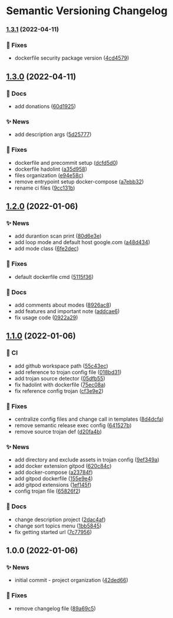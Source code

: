 # Semantic Versioning Changelog

### [1.3.1](https://github.com/lpmatos/dummy-port-scanner/compare/1.3.0...1.3.1) (2022-04-11)


### :bug: Fixes

* dockerfile security package version ([4cd4579](https://github.com/lpmatos/dummy-port-scanner/commit/4cd457920a08ffdeea7869b8ea89c0625760223f))

## [1.3.0](https://github.com/lpmatos/dummy-port-scanner/compare/1.2.0...1.3.0) (2022-04-11)


### :memo: Docs

* add donations ([60d1925](https://github.com/lpmatos/dummy-port-scanner/commit/60d192572707981c353e1f6aba6058c3dd2edaac))


### :sparkles: News

* add description args ([5d25777](https://github.com/lpmatos/dummy-port-scanner/commit/5d257772a5925562cb041647809e8442b4ca9f48))


### :bug: Fixes

* dockerfile and precommit setup ([dcfd5d0](https://github.com/lpmatos/dummy-port-scanner/commit/dcfd5d09e318a7833de86d2f76b805a2778a34f6))
* dockerfile hadolint ([a35d958](https://github.com/lpmatos/dummy-port-scanner/commit/a35d9588931762f383d6cda04138776980e0b6f7))
* files organization ([e94e58c](https://github.com/lpmatos/dummy-port-scanner/commit/e94e58c9e64581001a72a4909e1e4eb6d7a52042))
* remove entrypoint setup docker-compose ([a7ebb32](https://github.com/lpmatos/dummy-port-scanner/commit/a7ebb32d85a23ea621566f56eeb87babd00e5aa6))
* rename ci files ([9cc131b](https://github.com/lpmatos/dummy-port-scanner/commit/9cc131bdfd8c7071215093ae00d26250a13f6961))

## [1.2.0](https://github.com/lpmatos/dummy-port-scanner/compare/1.1.0...1.2.0) (2022-01-06)


### :sparkles: News

* add durantion scan print ([80d6e3e](https://github.com/lpmatos/dummy-port-scanner/commit/80d6e3e5b1b313abcf5b1c009678a0df8ea2c3aa))
* add loop mode and default host google.com ([a48d434](https://github.com/lpmatos/dummy-port-scanner/commit/a48d434ebb991afe80319d3d7741f219f0046f20))
* add mode class ([6fe2dec](https://github.com/lpmatos/dummy-port-scanner/commit/6fe2dec390f700e43226cad3e3e3a26a4dc4bf7a))


### :bug: Fixes

* default dockerfile cmd ([5115f36](https://github.com/lpmatos/dummy-port-scanner/commit/5115f366916d5a492e7782c01eaa4712e25baada))


### :memo: Docs

* add comments about modes ([8926ac8](https://github.com/lpmatos/dummy-port-scanner/commit/8926ac8bd287e19ae4beec8ee85e3d88f48d1d78))
* add features and important note ([addcae6](https://github.com/lpmatos/dummy-port-scanner/commit/addcae629d33dfac46e8daa7b50dc3f69285f139))
* fix usage code ([0922a29](https://github.com/lpmatos/dummy-port-scanner/commit/0922a29afb8c2954f7a62a6f90fb4d5f9328b6c4))

## [1.1.0](https://github.com/lpmatos/dummy-port-scanner/compare/1.0.0...1.1.0) (2022-01-06)


### :repeat: CI

* add github workspace path ([55c43ec](https://github.com/lpmatos/dummy-port-scanner/commit/55c43ecd893adbe33e152002483d05d3a0364d30))
* add reference to trojan config file ([018bd31](https://github.com/lpmatos/dummy-port-scanner/commit/018bd31118824a1372efbf4442f3a46e7dab75cf))
* add trojan source detector ([05dfb55](https://github.com/lpmatos/dummy-port-scanner/commit/05dfb55d27e2a6ce5e78fbacc500ddaaa65c051d))
* fix hadolint with dockerfile ([75ec08a](https://github.com/lpmatos/dummy-port-scanner/commit/75ec08a794714db41a2a18672ef48bcc657321b1))
* fix reference config trojan ([cf3e9e2](https://github.com/lpmatos/dummy-port-scanner/commit/cf3e9e2a5457c2ed611e09abd515b58b716b1dcd))


### :bug: Fixes

* centralize config files and change call in templates ([8d4dcfa](https://github.com/lpmatos/dummy-port-scanner/commit/8d4dcfa6ff51b7b273636e3faedf7534f5ec65f3))
* remove semantic release exec config ([641527b](https://github.com/lpmatos/dummy-port-scanner/commit/641527b1d936f131e5746fa8328b7ea8859a07cf))
* remove source trojan def ([d20fa4b](https://github.com/lpmatos/dummy-port-scanner/commit/d20fa4bf9bea8159e1c570ade7d35fb401b05ef5))


### :sparkles: News

* add directory and exclude assets in trojan config ([9ef349a](https://github.com/lpmatos/dummy-port-scanner/commit/9ef349a3489cfc3f2642611259b5295179515c90))
* add docker extension gitpod ([620c84c](https://github.com/lpmatos/dummy-port-scanner/commit/620c84c912658435771e2cce362820dc3b13a280))
* add docker-compose ([a23784f](https://github.com/lpmatos/dummy-port-scanner/commit/a23784faaefd39eda0db88638999ca103719e94f))
* add gitpod dockerfile ([155e9e4](https://github.com/lpmatos/dummy-port-scanner/commit/155e9e4e4d1dbc50679da086c4df26493f80b7d9))
* add gitpod extensions ([1ef145f](https://github.com/lpmatos/dummy-port-scanner/commit/1ef145f8ea86c7d6d3727bae2f3f20c8b98af28f))
* config trojan file ([65826f2](https://github.com/lpmatos/dummy-port-scanner/commit/65826f2574a60e6af449546f1f7c5203f42654c0))


### :memo: Docs

* change description project ([2dac4af](https://github.com/lpmatos/dummy-port-scanner/commit/2dac4af6e3823e97d8792b538b43621d31082770))
* change sort topics menu ([1bb5845](https://github.com/lpmatos/dummy-port-scanner/commit/1bb58458927d953d1dc52f09c54dda0d8aba49af))
* fix getting started url ([7c77956](https://github.com/lpmatos/dummy-port-scanner/commit/7c77956d5f5eaa1aedaea8b1277179984d9f6299))

## 1.0.0 (2022-01-06)


### :sparkles: News

* initial commit - project organization ([42ded66](https://github.com/lpmatos/dummy-port-scanner/commit/42ded667cd16327837701ec05e5d5f3be233df92))


### :bug: Fixes

* remove changelog file ([89a69c5](https://github.com/lpmatos/dummy-port-scanner/commit/89a69c55dc64dce9a1bb1ba18c76df4dfd6345e7))
